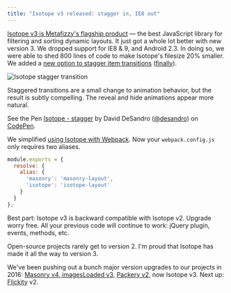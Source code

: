 ```yaml
---
title: "Isotope v3 released: stagger in, IE8 out"
---
```


[Isotope v3 is Metafizzy's flagship product](http://isotope.metafizzy.co) — the best JavaScript library for filtering and sorting dynamic layouts. It just got a whole lot better with new version 3. We dropped support for IE8 & 9, and Android 2.3. In doing so, we were able to shed 800 lines of code to make Isotope's filesize 20% smaller. We added a [new option to stagger item transitions](http://isotope.metafizzy.co/options.html#stagger) ([finally](https://github.com/desandro/masonry/issues/540)).

![Isotope stagger transition](http://i.imgur.com/NK0hbMu.gif)

Staggered transitions are a small change to animation behavior, but the result is subtly compelling. The reveal and hide animations appear more natural.

<p data-height="400" data-theme-id="dark" data-slug-hash="WwavbO" data-default-tab="result" data-user="desandro" data-embed-version="2" class="codepen">See the Pen <a href="http://codepen.io/desandro/pen/WwavbO/">Isotope - stagger</a> by David DeSandro (<a href="http://codepen.io/desandro">@desandro</a>) on <a href="http://codepen.io">CodePen</a>.</p>
<script async src="//assets.codepen.io/assets/embed/ei.js"></script>

We simplified [using Isotope with Webpack](http://isotope.metafizzy.co/extras.html#webpack). Now your `webpack.config.js` only requires two aliases.

``` js
module.exports = {
  resolve: {
    alias: {
      'masonry': 'masonry-layout',
      'isotope': 'isotope-layout'
    }
  }
};
```

Best part: Isotope v3 is backward compatible with Isotope v2. Upgrade worry free. All your previous code will continue to work: jQuery plugin, events, methods, etc.

Open-source projects rarely get to version 2. I'm proud that Isotope has made it all the way to version 3.

We've been pushing out a bunch major version upgrades to our projects in 2016: [Masonry v4, imagesLoaded v3](/blog/masonry-v4-imagesloaded-v4-drop-ie8/), [Packery v2](/blog/packery-v2-released/), now Isotope v3. Next up: [Flickity](http://flickity.metafizzy.co) v2.
